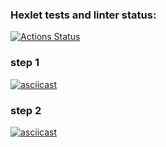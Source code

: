 ### Hexlet tests and linter status:
[![Actions Status](https://github.com/skhrv/frontent-testing-react-project-lvl1/workflows/hexlet-check/badge.svg)](https://github.com/skhrv/frontent-testing-react-project-lvl1/actions)

### step 1
[![asciicast](https://asciinema.org/a/0lDJxhgUOW7bZo9C0ZmXtCYHN.svg)](https://asciinema.org/a/0lDJxhgUOW7bZo9C0ZmXtCYHN)

### step 2
[![asciicast](https://asciinema.org/a/vyIUPeBD8HKtwPYS08X1iPHEL.svg)](https://asciinema.org/a/vyIUPeBD8HKtwPYS08X1iPHEL)